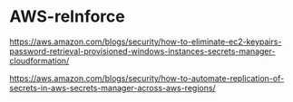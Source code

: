 # AWS-reInforce

https://aws.amazon.com/blogs/security/how-to-eliminate-ec2-keypairs-password-retrieval-provisioned-windows-instances-secrets-manager-cloudformation/

https://aws.amazon.com/blogs/security/how-to-automate-replication-of-secrets-in-aws-secrets-manager-across-aws-regions/
